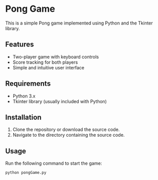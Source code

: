 # Pong Game

This is a simple Pong game implemented using Python and the Tkinter library.

## Features

- Two-player game with keyboard controls
- Score tracking for both players
- Simple and intuitive user interface

## Requirements

- Python 3.x
- Tkinter library (usually included with Python)

## Installation

1. Clone the repository or download the source code.
2. Navigate to the directory containing the source code.

## Usage

Run the following command to start the game:

```bash
python pongGame.py